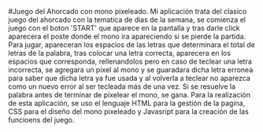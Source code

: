 #Juego del Ahorcado con mono pixeleado.
Mi aplicación trata del clasico juego del ahorcado con la tematica de dias de la semana,
se comienza el juego con el boton 'START' que aparece en la pantalla y tras darle click 
aparecera el poste donde el  mono ira apareciendo si se pierde la partida. Para jugar, 
apareceran los espacios de las letras que determinara el total de letras de la palabra,
tras colocar una letra correcta, aparecera en los espacios que corresponda, rellenandolos 
pero en caso de teclear una letra incorrecta, se agregara un pixel al mono y se guaradara dicha letra erronea
para saber que dicha letra ya fue usada y al volverla a teclear no aparezca como un nuevo error 
al ser tecleada más de una vez. Si se resuelve la palabra antes de terminar de pixelear el mono, se gana.
Para la realización de esta aplicación, se uso el lenguaje HTML para la gestión de la pagina, CSS para
el diseño del mono pixeleado y Javasript para la creación de las funcioens del juego.
